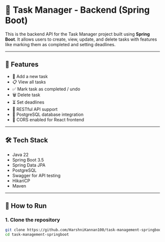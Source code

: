 # 📝 Task Manager - Backend (Spring Boot)

This is the backend API for the Task Manager project built using **Spring Boot**. It allows users to create, view, update, and delete tasks with features like marking them as completed and setting deadlines.

---

## 🚀 Features

- 📌 Add a new task  
- 📋 View all tasks  
- ✅ Mark task as completed / undo  
- 🗑️ Delete task  
- ⏳ Set deadlines  
- 🔄 RESTful API support  
- 🧩 PostgreSQL database integration  
- 🔐 CORS enabled for React frontend

---

## 🛠️ Tech Stack

- Java 22  
- Spring Boot 3.5  
- Spring Data JPA  
- PostgreSQL  
- Swagger for API testing  
- HikariCP  
- Maven

---

## 🔧 How to Run

### 1. Clone the repository
```bash
git clone https://github.com/HarshniKannan100/task-management-springboot.git
cd task-management-springboot
